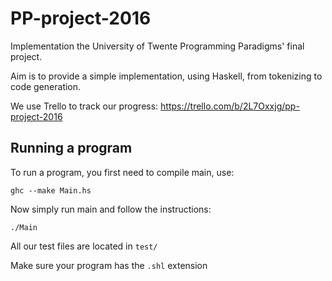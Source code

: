# PP-project-2016

Implementation the University of Twente Programming Paradigms' final project.

Aim is to provide a simple implementation, using Haskell, from tokenizing to code generation. 

We use Trello to track our progress: 
https://trello.com/b/2L7Oxxjg/pp-project-2016

## Running a program
To run a program, you first need to compile main, use:

`ghc --make Main.hs`

Now simply run main and follow the instructions:

`./Main`

All our test files are located in `test/`

Make sure your program has the `.shl` extension
